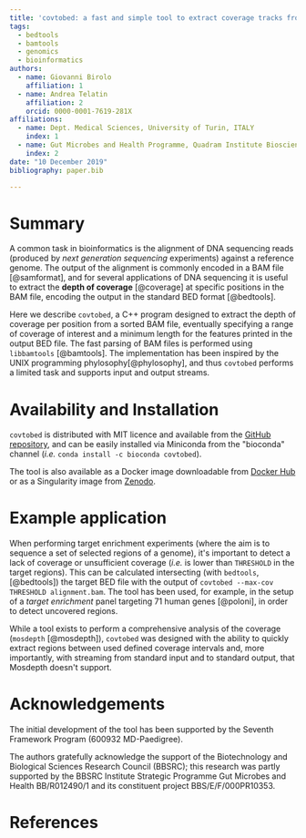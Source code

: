 ```yaml
---
title: 'covtobed: a fast and simple tool to extract coverage tracks from BAM files'
tags:
  - bedtools
  - bamtools
  - genomics
  - bioinformatics
authors:
  - name: Giovanni Birolo
    affiliation: 1
  - name: Andrea Telatin
    affiliation: 2
    orcid: 0000-0001-7619-281X
affiliations:
  - name: Dept. Medical Sciences, University of Turin, ITALY
    index: 1
  - name: Gut Microbes and Health Programme, Quadram Institute Bioscience, Norwich, UK
    index: 2
date: "10 December 2019"
bibliography: paper.bib

---
```



# Summary

A common task in bioinformatics is the alignment of DNA sequencing reads (produced by *next generation sequencing* experiments) against a reference genome. The output of the alignment is commonly encoded in a BAM file [@samformat], and  for several applications of DNA sequencing it is useful to extract the **depth of coverage** [@coverage] at specific positions in the BAM file, encoding the output in the standard BED format [@bedtools].

Here we describe `covtobed`, a C++ program designed to extract the depth of coverage per position from a sorted BAM file, eventually specifying a range of coverage of interest and a minimum length for the features printed in the output BED file. The fast parsing of BAM files is performed using `libbamtools` [@bamtools]. The implementation has been inspired by the UNIX programming phylosophy[@phylosophy], and thus `covtobed` performs a limited task and supports input and output streams.

# Availability and Installation

`covtobed` is distributed with MIT licence and available from the [GitHub repository](https://github.com/telatin/covtobed), and can be easily installed via Miniconda from the "bioconda" channel (*i.e.* `conda install -c bioconda covtobed`).

The tool is also available as a Docker image downloadable from [Docker Hub](https://hub.docker.com/r/andreatelatin/covtobed) or as a Singularity image from [Zenodo](https://zenodo.org/record/1063493).

# Example application

When performing target enrichment experiments (where the aim is to sequence a set of selected regions of a genome), it's important to detect a lack of coverage or unsufficient coverage (*i.e.* is lower than `THRESHOLD` in the target regions). This can be calculated intersecting (with `bedtools`, [@bedtools]) the target BED file with the output of `covtobed --max-cov THRESHOLD alignment.bam`. The tool has been used, for example, in the setup of a *target enrichment* panel targeting 71 human genes [@poloni], in order to detect uncovered regions.

While a tool exists to perform a comprehensive analysis of the coverage (`mosdepth` [@mosdepth]),  `covtobed` was designed with the ability to quickly extract regions between used defined coverage intervals and, more importantly, with streaming from standard input and to standard output, that Mosdepth doesn't support.

# Acknowledgements

The initial development of the tool has been supported by the Seventh Framework Program (600932 MD-Paedigree).

The authors gratefully acknowledge the support of the Biotechnology and Biological Sciences Research Council (BBSRC); this research was partly supported by the BBSRC Institute Strategic Programme Gut Microbes and Health BB/R012490/1 and its constituent project BBS/E/F/000PR10353.


# References

